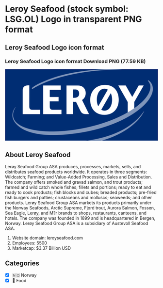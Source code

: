 # Leroy Seafood (stock symbol: LSG.OL) Logo in transparent PNG format

## Leroy Seafood Logo icon format

### Leroy Seafood Logo icon format Download PNG (77.59 KB)

![Leroy Seafood Logo icon format Download PNG (77.59 KB)](/img/orig/LSG.OL-5f5dd7c4.png)

## About Leroy Seafood

Lerøy Seafood Group ASA produces, processes, markets, sells, and distributes seafood products worldwide. It operates in three segments: Wildcatch; Farming; and Value-Added Processing, Sales and Distribution. The company offers smoked and gravad salmon, and trout products; farmed and wild catch whole fishes; fillets and portions; ready to eat and ready to cook products; fish blocks and cubes; breaded products; pre-fried fish burgers and patties; crustaceans and molluscs; seaweeds; and other products. Lerøy Seafood Group ASA markets its products primarily under the Norway Seafoods, Arctic Supreme, Fjord trout, Aurora Salmon, Fossen, Sea Eagle, Lerøy, and M?r brands to shops, restaurants, canteens, and hotels. The company was founded in 1899 and is headquartered in Bergen, Norway. Lerøy Seafood Group ASA is a subsidiary of Austevoll Seafood ASA.

1. Website domain: leroyseafood.com
2. Employees: 5500
3. Marketcap: $3.37 Billion USD


## Categories
- [x] 🇳🇴 Norway
- [x] 🍴 Food
